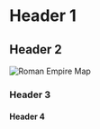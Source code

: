 # Header 1

## Header 2
![Roman Empire Map](https://upload.wikimedia.org/wikipedia/commons/thumb/0/00/Roman_Empire_Trajan_117AD.png/500px-Roman_Empire_Trajan_117AD.png "Map of Roman Empire")
### Header 3

#### Header 4


